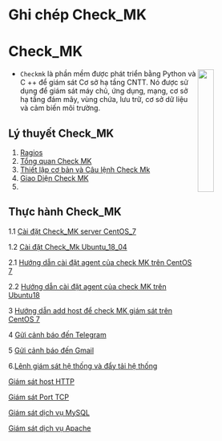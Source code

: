 # <h1>**Ghi chép Check_MK**</h1>


<h1> Check_MK </h1>

<img src= https://i.imgur.com/8UzUbok.png align=right width=25%>

- `Checkmk` là phần mềm được phát triển bằng Python và C ++ để giám sát Cơ sở hạ tầng CNTT. Nó được sử dụng để giám sát máy chủ, ứng dụng, mạng, cơ sở hạ tầng đám mây, vùng chứa, lưu trữ, cơ sở dữ liệu và cảm biến môi trường.



<h2>Lý thuyết Check_MK</h2>

1. [Ragios](./docs/Ragios.md)
2. [Tổng quan Check MK](./docs/CheckMK.md)
3. [Thiết lập cơ bản và Câu lệnh Check Mk](./docs/Thiet_lap_Check_MK_Và_Cau_lenh_OMD.md)
4. [Giao Diện Check MK](./docs/Giao_dien_check_MK.md)
5. 


<h2>Thực hành Check_MK</h2>

1.1 [Cài đặt Check_MK server CentOS_7](docs/Set_up_check_MK_C7.md)

1.2 [Cài đặt Check_Mk Ubuntu_18_04](docs/Set_UP_check_Mk_U18.md)

2.1 [Hướng dẫn cài đặt agent của check MK trên CentOS 7](docs/Set_up_agent_checkmk_C7.md)
 
2.2 [Hướng dẫn cài đặt agent của check MK trên Ubuntu18](docs/Set_up_agent_checkmk_U18.md)

3 [Hướng dẫn add host để check MK giám sát trên CentOS 7](docs/add_host_CheckMk_C7.md)

4 [Gửi cảnh báo đến Telegram](docs/Send_telegram.md)

5 [Gửi cảnh báo đến Gmail](docs/send_gmail.md)

6.[Lênh giám sát hệ thống và đẩy tải hệ thống](docs/command_monitor_system_thong_bao_day.md)



[Giám sát host HTTP](docs/Giam_sat_host_HTTP.md)

[Giám sát Port TCP](docs/Giám_sát_Port_TCP.md)

[Giám sát dịch vụ MySQL](docs/Giám_sát_dịch_vụ_MySQL.md)

[Giám sát dịch vụ Apache](docs/Giám_sát_dịch_vụ_Apache.md)
